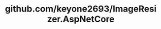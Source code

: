 ---
layout: post
title: github.com/keyone2693/ImageResizer.AspNetCore
categories: link
tags: [انگلیسی, برنامه‌نویسی]
---
